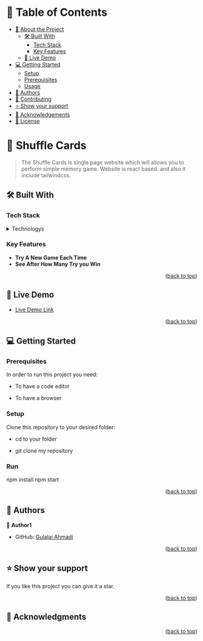 # 📗 Table of Contents

- [📖 About the Project](#about-project)
  - [🛠 Built With](#built-with)
    - [Tech Stack](#tech-stack)
    - [Key Features](#key-features)
  - [🚀 Live Demo](#live-demo)
- [💻 Getting Started](#getting-started)
  - [Setup](#setup)
  - [Prerequisites](#prerequisites)
  - [Usage](#usage)
- [👥 Authors](#authors) 
- [🤝 Contributing](#contributing)
- [⭐️ Show your support](#support)
- [🙏 Acknowledgements](#acknowledgements) 
- [📝 License](#license)

<!-- PROJECT DESCRIPTION -->

# 📖 Shuffle Cards <a name="about-project"></a>

>The Shuffle Cards is single page website which will allows you to perform simple memory game. Website is react based. and also it include tailwindcss. 

 

## 🛠 Built With <a name="built-with"></a>

### Tech Stack <a name="tech-stack"></a>


<details>
  <summary>Technologys</summary>
  <ul>
    <li><a href="https://reactjs.org/">HTML/Css</a></li>
    <li><a href="https://reactjs.org/">React</a></li>
    <li><a href="https://reactjs.org/">TailwindCss</a></li>
  </ul>
</details> 

<!-- Features --> 
### Key Features <a name="key-features"></a>

- **Try A New Game Each Time**
- **See After How Many Try you Win**
 

<p align="right">(<a href="#readme-top">back to top</a>)</p>

<!-- LIVE DEMO -->

## 🚀 Live Demo <a name="live-demo"></a>


- [Live Demo Link]()

<p align="right">(<a href="#readme-top">back to top</a>)</p>

<!-- GETTING STARTED --> 

## 💻 Getting Started <a name="getting-started"></a> 
### Prerequisites

In order to run this project you need:

- To have a code editor 

- To have a browser


### Setup

Clone this repository to your desired folder:

- cd to your folder

- git clone my repository 

 
 
### Run
npm install
npm start 

<p align="right">(<a href="#readme-top">back to top</a>)</p>

<!-- AUTHORS -->

## 👥 Authors <a name="authors"></a>


👤 **Author1**

- GitHub: [Gulalai Ahmadi](https://github.com/AhmadiGu/) 

<p align="right">(<a href="#readme-top">back to top</a>)</p>

<!-- SUPPORT -->

## ⭐️ Show your support <a name="support"></a>


If you like this project you can give it a star.

<p align="right">(<a href="#readme-top">back to top</a>)</p>

<!-- ACKNOWLEDGEMENTS -->

## 🙏 Acknowledgments <a name="acknowledgements"></a> 

<p align="right">(<a href="#readme-top">back to top</a>)</p>